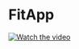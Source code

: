 # FitApp

[![Watch the video](https://img.youtube.com/vi/XWpRM8ZJut0/maxresdefault.jpg)](https://youtu.be/XWpRM8ZJut0)
